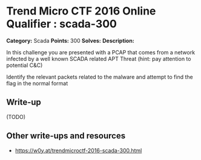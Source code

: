 # Trend Micro CTF 2016 Online Qualifier : scada-300

**Category:** Scada
**Points:** 300
**Solves:** 
**Description:**

In this challenge you are presented with a PCAP that 
comes from a network infected by a well known SCADA 
related APT Threat (hint: pay attention to potential C&C)

Identify the relevant packets related to the malware and 
attempt to find the flag in the normal format

## Write-up

(TODO)

## Other write-ups and resources

* https://w0y.at/trendmicroctf-2016-scada-300.html
